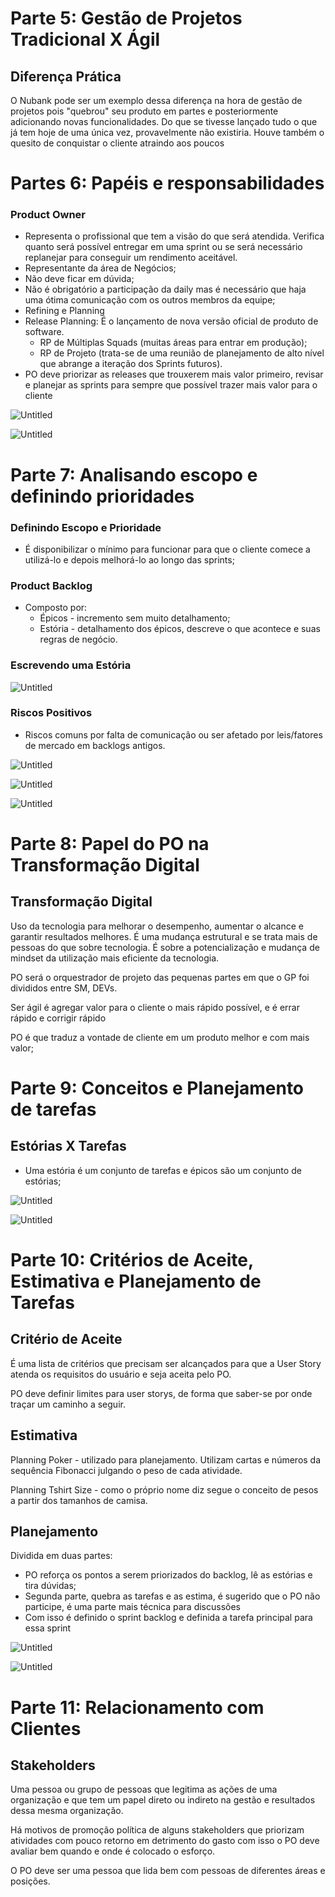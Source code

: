 # Parte 5: Gestão de Projetos Tradicional X Ágil

## Diferença Prática

O Nubank pode ser um exemplo dessa diferença na hora de gestão de projetos pois "quebrou" seu produto em partes e posteriormente adicionando novas funcionalidades. Do que se tivesse lançado tudo o que já tem hoje de uma única vez, provavelmente não existiria. Houve também o quesito de conquistar o cliente atraindo aos poucos

# Partes 6: Papéis e responsabilidades

### Product Owner

- Representa o profissional que tem a visão do que será atendida. Verifica quanto será possível entregar em uma sprint ou se será necessário replanejar para conseguir um rendimento aceitável.
- Representante da área de Negócios;
- Não deve ficar em dúvida;
- Não é obrigatório a participação da daily mas é necessário que haja uma ótima comunicação com os outros membros da equipe;
- Refining e Planning
- Release Planning: É o lançamento de nova versão oficial de produto de software.
    - RP de Múltiplas Squads (muitas áreas para entrar em produção);
    - RP de Projeto (trata-se de uma reunião de planejamento de alto nível que abrange a iteração dos Sprints futuros).
- PO deve priorizar as releases que trouxerem mais valor primeiro, revisar e planejar as sprints para sempre que possível trazer mais valor para o cliente

![Untitled](https://s3-us-west-2.amazonaws.com/secure.notion-static.com/e3b5c7b6-5c30-4d4e-b49c-249506d79b96/Untitled.png)

![Untitled](https://s3-us-west-2.amazonaws.com/secure.notion-static.com/9a42e668-8a94-41a1-92e9-52306df31168/Untitled.png)

# Parte 7: Analisando escopo e definindo prioridades

### Definindo Escopo e Prioridade

- É disponibilizar o mínimo para funcionar para que o cliente comece a utilizá-lo e depois melhorá-lo ao longo das sprints;

### Product Backlog

- Composto por:
    - Épicos - incremento sem muito detalhamento;
    - Estória - detalhamento dos épicos, descreve o que acontece e suas regras de negócio.

### Escrevendo uma Estória

![Untitled](https://s3-us-west-2.amazonaws.com/secure.notion-static.com/d9ef4815-1794-4bb8-a3ad-8bf71d35524f/Untitled.png)

### Riscos Positivos

- Riscos comuns por falta de comunicação ou ser afetado por leis/fatores de mercado em backlogs antigos.

![Untitled](https://s3-us-west-2.amazonaws.com/secure.notion-static.com/fd2bc128-5351-49d1-8f88-fa4229dfdd6d/Untitled.png)

![Untitled](https://s3-us-west-2.amazonaws.com/secure.notion-static.com/40d1291b-a2fc-4fee-a02e-264ad0c4680f/Untitled.png)

![Untitled](https://s3-us-west-2.amazonaws.com/secure.notion-static.com/a3b2815f-38c9-4279-a66b-a9c87564a412/Untitled.png)

# Parte 8: Papel do PO na Transformação Digital

## Transformação Digital

Uso da tecnologia para melhorar o desempenho, aumentar o alcance e garantir resultados melhores. É uma mudança estrutural e se trata mais de pessoas do que sobre tecnologia. É sobre a potencialização e mudança de mindset da utilização mais eficiente da tecnologia.

PO será o orquestrador de projeto das pequenas partes em que o GP foi divididos entre SM, DEVs.

Ser ágil é agregar valor para o cliente o mais rápido possível, e é errar rápido e corrigir rápido

PO é que traduz a vontade de cliente em um produto melhor e com mais valor;

# Parte 9: Conceitos e Planejamento de tarefas

## Estórias X Tarefas

- Uma estória é um conjunto de tarefas e épicos são um conjunto de estórias;

![Untitled](https://s3-us-west-2.amazonaws.com/secure.notion-static.com/7dc6914a-8097-4fdc-abee-cdfcf8d6a022/Untitled.png)

![Untitled](https://s3-us-west-2.amazonaws.com/secure.notion-static.com/fafc747a-d611-4cb1-af3b-b21ec4451498/Untitled.png)

# Parte 10: Critérios de Aceite, Estimativa e Planejamento de Tarefas

## Critério de Aceite

É uma lista de critérios que precisam ser alcançados para que a User Story atenda os requisitos do usuário e seja aceita pelo PO.

PO deve definir limites para user storys, de forma que saber-se por onde traçar um caminho a seguir.

## Estimativa

Planning Poker - utilizado para planejamento. Utilizam cartas e números da sequência Fibonacci julgando o peso de cada atividade.

Planning Tshirt Size - como o próprio nome diz segue o conceito de pesos a partir dos tamanhos de camisa.

## Planejamento

Dividida em duas partes:

- PO reforça os pontos a serem priorizados do backlog, lê as estórias e tira dúvidas;
- Segunda parte, quebra as tarefas e as estima, é sugerido que o PO não participe, é uma parte mais técnica para discussões
- Com isso é definido o sprint backlog e definida a tarefa principal para essa sprint

![Untitled](https://s3-us-west-2.amazonaws.com/secure.notion-static.com/695a20c0-56b2-4f48-b7bc-81629709170b/Untitled.png)

![Untitled](https://s3-us-west-2.amazonaws.com/secure.notion-static.com/7d07f614-fedb-4b5a-a341-e9e85b3ad609/Untitled.png)

# Parte 11: Relacionamento com Clientes

## Stakeholders

Uma pessoa ou grupo de pessoas que legitima as ações de uma organização e que tem um papel direto ou indireto na gestão e resultados dessa mesma organização.

Há motivos de promoção política de alguns stakeholders que priorizam atividades com pouco retorno em detrimento do gasto com isso o PO deve avaliar bem quando e onde é colocado o esforço.

O PO deve ser uma pessoa que lida bem com pessoas de diferentes áreas e posições.